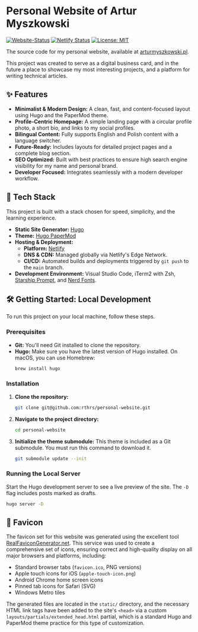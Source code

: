 # Personal Website of Artur Myszkowski

[![Website-Status](https://img.shields.io/website?down_color=lightgrey&down_message=offline&up_color=blue&up_message=online&url=https%3A%2F%2Farturmyszkowski.pl)](https://arturmyszkowski.pl)
[![Netlify Status](https://api.netlify.com/api/v1/badges/87c81a46-6519-4017-9210-fa0ae4c4b0ef/deploy-status)](https://app.netlify.com/projects/scintillating-tiramisu-37b9e8/deploys)
[![License: MIT](https://img.shields.io/badge/License-MIT-yellow.svg)](https://opensource.org/licenses/MIT)

The source code for my personal website, available at
[arturmyszkowski.pl](https://arturmyszkowski.pl).

This project was created to serve as a digital business card, and in the future
a place to showcase my most interesting projects, and a platform for writing
technical articles.

<!-- ![Project Screenshot](https://link-to-your-screenshot.png) -->

## ✨ Features

- **Minimalist & Modern Design:** A clean, fast, and content-focused layout
  using Hugo and the PaperMod theme.
- **Profile-Centric Homepage:** A simple landing page with a circular profile
  photo, a short bio, and links to my social profiles.
- **Bilingual Content:** Fully supports English and Polish content with a
  language switcher.
- **Future-Ready:** Includes layouts for detailed project pages and a complete
  blog section.
- **SEO Optimized:** Built with best practices to ensure high search engine
  visibility for my name and personal brand.
- **Developer Focused:** Integrates seamlessly with a modern developer workflow.

## 🚀 Tech Stack

This project is built with a stack chosen for speed, simplicity, and the
learning experience.

- **Static Site Generator:** [Hugo](https://gohugo.io/)
- **Theme:** [Hugo PaperMod](https://github.com/adityatelange/hugo-PaperMod)
- **Hosting & Deployment:**
    - **Platform:** [Netlify](https://www.netlify.com/)
    - **DNS & CDN:** Managed globally via Netlify's Edge Network.
    - **CI/CD:** Automated builds and deployments triggered by `git push` to the
      `main` branch.
- **Development Environment:** Visual Studio Code, iTerm2 with Zsh,
  [Starship Prompt](https://starship.rs/), and
  [Nerd Fonts](https://www.nerdfonts.com/).

## 🛠️ Getting Started: Local Development

To run this project on your local machine, follow these steps.

### Prerequisites

- **Git:** You'll need Git installed to clone the repository.
- **Hugo:** Make sure you have the latest version of Hugo installed. On macOS,
  you can use Homebrew:
    ```sh
    brew install hugo
    ```

### Installation

1.  **Clone the repository:**

    ```sh
    git clone git@github.com:rthrs/personal-website.git
    ```

2.  **Navigate to the project directory:**

    ```sh
    cd personal-website
    ```

3.  **Initialize the theme submodule:** This theme is included as a Git
    submodule. You must run this command to download it.
    ```sh
    git submodule update --init
    ```

### Running the Local Server

Start the Hugo development server to see a live preview of the site. The `-D`
flag includes posts marked as drafts.

```sh
hugo server -D
```

## 💄 Favicon

The favicon set for this website was generated using the excellent tool
[RealFaviconGenerator.net](https://realfavicongenerator.net/). This service was
used to create a comprehensive set of icons, ensuring correct and high-quality
display on all major browsers and platforms, including:

- Standard browser tabs (`favicon.ico`, PNG versions)
- Apple touch icons for iOS (`apple-touch-icon.png`)
- Android Chrome home screen icons
- Pinned tab icons for Safari (SVG)
- Windows Metro tiles

The generated files are located in the `static/` directory, and the necessary
HTML link tags have been added to the site's `<head>` via a custom
`layouts/partials/extended_head.html` partial, which is a standard Hugo and
PaperMod theme practice for this type of customization.
